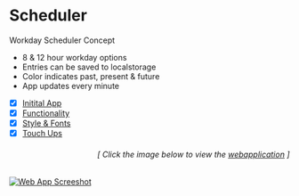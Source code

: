 # Scheduler
Workday Scheduler Concept
- 8 & 12 hour workday options
- Entries can be saved to localstorage
- Color indicates past, present & future
- App updates every minute

- [x] [Initital App](https://github.com/luc1dLife/Scheduler/issues/1)
- [x] [Functionality](https://github.com/luc1dLife/Scheduler/issues/2)
- [x] [Style & Fonts](https://github.com/luc1dLife/Scheduler/issues/3)
- [x] [Touch Ups](https://github.com/luc1dLife/Scheduler/issues/4)
<h6><p align="right">[ Click the image below to view the <a href="https://luc1dlife.github.io/Scheduler/">webapplication</a> ]</p></h6>
<a href="https://luc1dlife.github.io/Scheduler/">
  <img src="https://raw.githubusercontent.com/luc1dLife/Scheduler/master/assets/img/Preview.png" alt="Web App Screeshot">
</a>